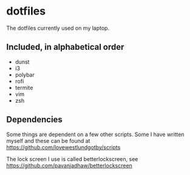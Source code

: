 # dotfiles
The dotfiles currently used on my laptop.

## Included, in alphabetical order
* dunst
* i3
* polybar
* rofi
* termite
* vim
* zsh

## Dependencies
Some things are dependent on a few other scripts. Some I have written myself and these can be found at https://github.com/lovewestlundgotby/scripts

The lock screen I use is called betterlockscreen, see https://github.com/pavanjadhaw/betterlockscreen
